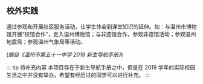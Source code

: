 ## 校外实践

通过参观和开展社区服务活动，让学生体会到课堂知识的延伸。如：与温州市博物馆开展“校馆合作”，走入温州博物馆；与非遗馆合作，参观非遗馆活动；参观温州地震局；参观温州气象局等活动。

(_摘自《温州市第五十一中学 2019 新生导航手册》_)

::: tip 待补充内容
本项目存在于新生导航手册之中，但是在 2019 学年的实际校园生活之中并没有举办，希望有经历过的同学可以进行补充。
:::
